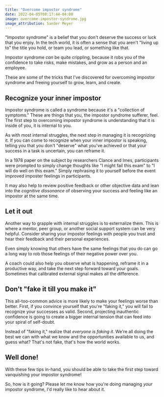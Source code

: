 ```yaml
---
title: "Overcome impostor syndrome"
date: 2022-04-05T08:17:44-04:00
image: overcome-impostor-syndrome.jpg
image_attribution: Sander Meyer
---
```


"Impostor syndrome" is a belief that you don't deserve the success or luck that
you enjoy. In the tech world, it is often a sense that you aren't "living up to"
the title you hold, or team you lead, or something like that.

Impostor syndrome *can* be quite crippling, because it robs you of the
confidence to take risks, make mistakes, and grow as a person and an employee.

These are some of the tricks that I've discovered for overcoming impostor
syndrome and freeing yourself to grow, learn, and create.


## Recognize your inner impostor

Impostor syndrome is called a syndrome because it's a "collection of symptoms."
These are things that you, the impostor syndrome sufferer, feel. The first step
to overcoming impostor syndrome is understanding that it is inside of you, it is
internal to you.

As with most internal struggles, the next step in managing it is recognizing
it. If you can come to recognize when your inner impostor is speaking, telling
you that you don't "deserve" what you've achieved or that your success in a task
is uncertain, you can reframe it.

In a 1978 paper on the subject by researchers Clance and Imes, participants were
prompted to simply change thoughts like "I might fail this exam" to "I will do
well on this exam." Simply rephrasing it to yourself before the event improved
imposter feelings in participants.

It may also help to review positive feedback or other objective data and lean
into the *cognitive dissonance* of observing your success and feeling like an
impostor at the same time.

## Let it out

Another way to grapple with internal struggles is to externalize them. This is
where a mentor, peer group, or another social support system can be very
helpful. Consider sharing your impostor feelings with people you trust and hear
their feedback and their personal experiences.

Even simply knowing that others have the same feelings that you do can go a long
way to rob those feelings of their negative power over you.

A coach could also help you observe what is happening, reframe it in a
productive way, and take the next step forward toward your goals. Sometimes that
calibrated external signal makes all the difference.

## Don't "fake it till you make it"

This all-too-common advice is more likely to make your feelings worse than
better. First, if you convince yourself that you're "faking it," you will fail
to recognize your successes as valid. Second, projecting inauthentic confidence
is going to create a bigger internal tension that can feed into your spiral of
self-doubt.

Instead of "faking it," realize that *everyone is faking it*. We're all doing
the best we can with what we know and the opportunities available to us, and
guess what? That's not fake, that's how the world works.

## Well done!

With these few tips in-hand, you should be able to take the first step toward
vanquishing your impostor syndrome!

So, how is it going? Please let me know how you're doing managing *your*
impostor syndrome, I'd really like to hear about it.
